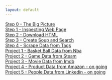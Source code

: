 ```yaml
---
layout: default
---
```


[Step 0 - The Big Picture](book/the-big-picture.html)  
[Step 1 - Inspecting Web Page](book/inspecting.html)  
[Step 2 - Download HTML](book/download-html.html)  
[Step 3 - Create Soup and Search](book/create-soup-and-search.html)  
[Step 4 - Scrape Data from Tags](book/scrape-data-from-tag.html)  
[Project 1 - Basket Ball Data from Nba](book/project1-basketball-data-from-nba.html)  
[Project 2 - Game Data from Steam](book/project2-game-data-from-steam.html)  
[Project 3 - Movie Data from Imdb](book/project3-movie-data-from-imdb.html)  
[Project 4 - Product Data from Amazon - on going]()  
[Project 5 - People Data from Linkedin - on going]()  
